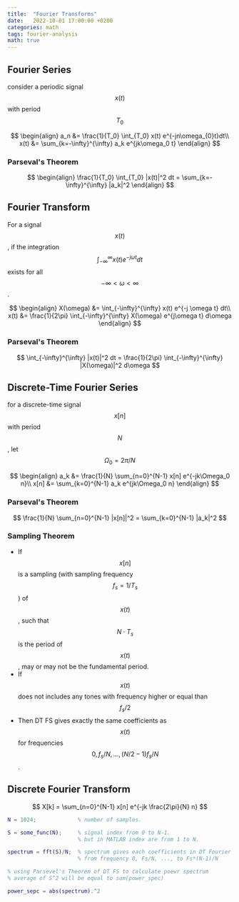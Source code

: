 ```yaml
---
title:  "Fourier Transforms"
date:   2022-10-01 17:00:00 +0200
categories: math
tags: fourier-analysis
math: true
---
```


## Fourier Series

consider a periodic signal $$x(t)$$ with period $$T_0$$

$$
\begin{align}
a_n &= \frac{1}{T_0} \int_{T_0} x(t) e^{-jn\omega_{0}t}dt\\
x(t) &= \sum_{k=-\infty}^{\infty} a_k e^{jk\omega_0 t}
\end{align}
$$

### Parseval's Theorem

$$
\begin{align}
\frac{1}{T_0} \int_{T_0} |x(t)|^2 dt = \sum_{k=-\infty}^{\infty} |a_k|^2
\end{align}
$$

## Fourier Transform

For a signal $$x(t)$$, if the integration $$\int_{-\infty}^{\infty} x(t) e^{-j\omega t} dt$$ exists for all $$ -\infty < \omega < \infty$$.

$$
\begin{align}
X(\omega) &= \int_{-\infty}^{\infty} x(t) e^{-j \omega t} dt\\
x(t) &= \frac{1}{2\pi} \int_{-\infty}^{\infty} X(\omega) e^{j\omega t} d\omega
\end{align}
$$


### Parseval's Theorem

$$
\int_{-\infty}^{\infty} |x(t)|^2 dt = \frac{1}{2\pi} \int_{-\infty}^{\infty} |X(\omega)|^2 d\omega
$$

## Discrete-Time Fourier Series

for a discrete-time signal $$x[n]$$ with period $$N$$, let $$\Omega_0 = 2\pi/N$$

$$
\begin{align}
a_k &= \frac{1}{N} \sum_{n=0}^{N-1} x[n] e^{-jk\Omega_0 n}\\
x[n] &= \sum_{k=0}^{N-1} a_k e^{jk\Omega_0 n}
\end{align}
$$

### Parseval's Theorem

$$
\frac{1}{N} \sum_{n=0}^{N-1} |x[n]|^2 = \sum_{k=0}^{N-1} |a_k|^2
$$


### Sampling Theorem

- If $$x[n]$$ is a sampling (with sampling frequency $$f_s = 1/T_s$$) of $$x(t)$$, such that $$N \cdot T_s $$ is the period of $$x(t)$$, may or may not be the fundamental period.
- If $$x(t)$$ does not includes any tones with frequency higher or equal than $$ f_s/2 $$
- Then DT FS gives exactly the same coefficients as $$x(t)$$ for frequencies $$0, f_s/N, \dots, (N/2 - 1) f_s/N$$.


## Discrete Fourier Transform

$$
X[k] = \sum_{n=0}^{N-1} x[n] e^{-jk \frac{2\pi}{N} n}
$$


```matlab
N = 1024;             % number of samples.

S = some_func(N);     % signal index from 0 to N-1.
                      % but in MATLAB index are from 1 to N.

spectrum = fft(S)/N;  % spectrum gives each coefficients in DT Fourier Series.
                      % from frequency 0, Fs/N, ..., to Fs*(N-1)/N

% using Parsevel's Theorem of DT FS to calculate poewr spectrum
% average of S^2 will be equal to sum(power_spec)

power_sepc = abs(spectrum).^2
```
